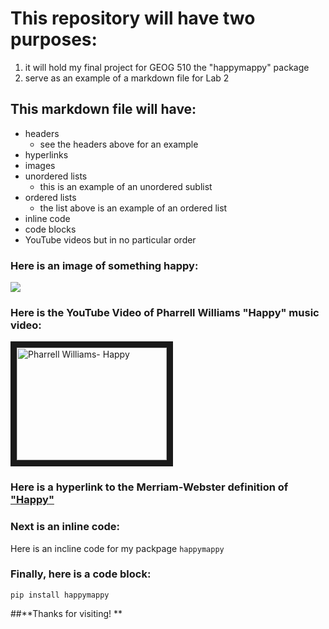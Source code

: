 # This repository will have two purposes:
1. it will hold my final project for GEOG 510 the "happymappy" package
2. serve as an example of a markdown file for Lab 2

## This markdown file will have:
- headers
    - see the headers above for an example
- hyperlinks
- images
- unordered lists
    - this is an example of an unordered sublist
- ordered lists
    - the list above is an example of an ordered list
- inline code
- code blocks
- YouTube videos
but in no particular order


### Here is an image of something happy:
![](https://upload.wikimedia.org/wikipedia/commons/3/38/Adorable-animal-cat-20787.jpg)

### Here is the YouTube Video of Pharrell Williams "Happy" music video:
<a href="https://www.youtube.com/watch?v=ZbZSe6N_BXs" target="_blank"><img src="" 
alt="Pharrell Williams- Happy" width="240" height="180" border="10" /></a>


### Here is a hyperlink to the Merriam-Webster definition of ["Happy"](https://www.merriam-webster.com/dictionary/happy)


### Next is an inline code:
Here is an incline code for my packpage `happymappy`


### Finally, here is a code block:
```
pip install happymappy
```

##**Thanks for visiting! **